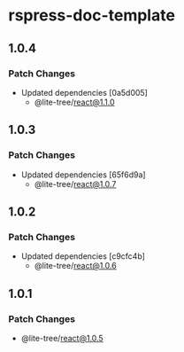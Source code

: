 # rspress-doc-template

## 1.0.4

### Patch Changes

- Updated dependencies [0a5d005]
  - @lite-tree/react@1.1.0

## 1.0.3

### Patch Changes

- Updated dependencies [65f6d9a]
  - @lite-tree/react@1.0.7

## 1.0.2

### Patch Changes

- Updated dependencies [c9cfc4b]
  - @lite-tree/react@1.0.6

## 1.0.1

### Patch Changes

- @lite-tree/react@1.0.5
